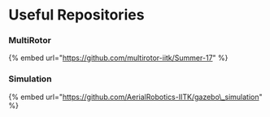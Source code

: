 # Useful Repositories

### MultiRotor

{% embed url="https://github.com/multirotor-iitk/Summer-17" %}

### Simulation

{% embed url="https://github.com/AerialRobotics-IITK/gazebo\_simulation" %}

